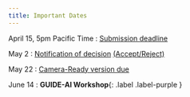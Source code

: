 ```yaml
---
title: Important Dates
---
```


April 15, 5pm Pacific Time
      : [Submission deadline](#) [](#)

May 2
      : [Notification of decision](#) [(Accept/Reject)](#)

May 22
      : [Camera-Ready version due](#)

June 14
      : **GUIDE-AI Workshop**{: .label .label-purple }
